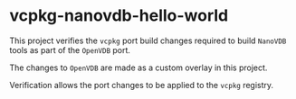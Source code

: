 # vcpkg-nanovdb-hello-world

This project verifies the `vcpkg` port build changes required to build `NanoVDB`
tools as part of the `OpenVDB` port.

The changes to `OpenVDB` are made as a custom overlay in this project.

Verification allows the port changes to be applied to the `vcpkg` registry.
